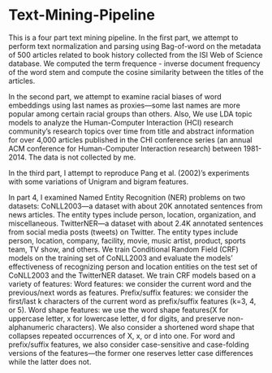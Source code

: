 # Text-Mining-Pipeline
This is a four part text mining pipeline. 
In the first part, we attempt to perform text normalization and parsing using Bag-of-word on the metadata of 500 articles related to 
book history collected from the ISI Web of Science database. We computed the term frequence - inverse document frequency of the word stem and 
compute the cosine similarity between the titles of the articles.

In the second part, we attempt to examine racial biases of word embeddings using last names as proxies—some last names are more popular among 
certain racial groups than others. Also, We use LDA topic models to analyze the Human-Computer Interaction (HCI) research community’s research 
topics over time from title and abstract information for over 4,000 articles published in the CHI conference series (an annual ACM conference for Human-Computer Interaction research) between 1981-2014. The data is not collected by me.

In the third part, I attempt to reproduce Pang et al. (2002)’s experiments with some variations of Unigram and bigram features.

In part 4, I examined Named Entity Recognition (NER) problems on two datasets:
CoNLL2003—a dataset with about 20K annotated sentences from news articles. The entity types include person, location, organization, and miscellaneous. 
TwitterNER—a dataset with about 2.4K annotated sentences from social media posts (tweets) on Twitter. The entity types include person, location, company, facility, movie, music artist,
product, sports team, TV show, and others. 
We train Conditional Random Field (CRF) models on the training set of CoNLL2003 and evaluate the models’ effectiveness of recognizing person and 
location entities on the test set of CoNLL2003 and the TwitterNER dataset.  We train CRF models based on a variety of features:
Word features: we consider the current word and the previous/next words as features.
Prefix/suffix features: we consider the first/last k characters of the current word as prefix/suffix
features (k=3, 4, or 5).
Word shape features: we use the word shape features(X for uppercase
letter, x for lowercase letter, d for digits, and preserve non-alphanumeric characters). We also consider a shortened word shape that collapses 
repeated occurrences of X, x, or d into one. For word and prefix/suffix features, we also consider case-sensitive and case-folding versions of the 
features—the former one reserves letter case differences while the latter does not.
